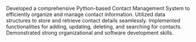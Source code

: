 Developed a comprehensive Python-based Contact Management System to efficiently organize and manage contact information.
Utilized data structures to store and retrieve contact details seamlessly.
Implemented functionalities for adding, updating, deleting, and searching for contacts.
Demonstrated strong organizational and software development skills.
